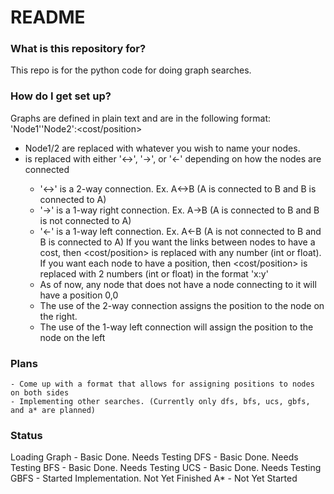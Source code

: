 # README #

### What is this repository for? ###

This repo is for the python code for doing graph searches.

### How do I get set up? ###

Graphs are defined in plain text and are in the following format:
'Node1'<connection>'Node2':<cost/position>
* Node1/2 are replaced with whatever you wish to name your nodes.
* <connection> is replaced with either '<->', '->', or '<-' depending on how the nodes are connected
    - '<->' is a 2-way connection. Ex. A<->B (A is connected to B and B is connected to A)
    - '->' is a 1-way right connection. Ex. A->B (A is connected to B and B is not connected to A)
    - '<-' is a 1-way left connection. Ex. A<-B (A is not connected to B and B is connected to A)
If you want the links between nodes to have a cost, then <cost/position> is replaced with any number (int or float).
If you want each node to have a position, then <cost/position> is replaced with 2 numbers (int or float) in the format 'x:y'
    - As of now, any node that does not have a node connecting to it will have a position 0,0
    - The use of the 2-way connection assigns the position to the node on the right.
    - The use of the 1-way left connection will assign the position to the node on the left

### Plans ###
    - Come up with a format that allows for assigning positions to nodes on both sides
    - Implementing other searches. (Currently only dfs, bfs, ucs, gbfs, and a* are planned)

### Status ###
Loading Graph - Basic Done. Needs Testing
DFS - Basic Done. Needs Testing
BFS - Basic Done. Needs Testing
UCS - Basic Done. Needs Testing
GBFS - Started Implementation. Not Yet Finished
A* - Not Yet Started